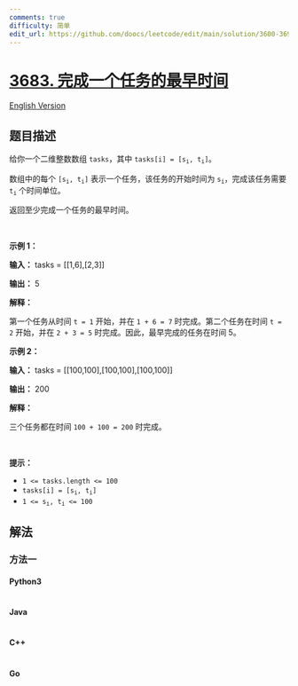 ```yaml
---
comments: true
difficulty: 简单
edit_url: https://github.com/doocs/leetcode/edit/main/solution/3600-3699/3683.Earliest%20Time%20to%20Finish%20One%20Task/README.md
---
```


<!-- problem:start -->

# [3683. 完成一个任务的最早时间](https://leetcode.cn/problems/earliest-time-to-finish-one-task)

[English Version](/solution/3600-3699/3683.Earliest%20Time%20to%20Finish%20One%20Task/README_EN.md)

## 题目描述

<!-- description:start -->

<p>给你一个二维整数数组 <code>tasks</code>，其中 <code>tasks[i] = [s<sub>i</sub>, t<sub>i</sub>]</code>。</p>

<p>数组中的每个 <code>[s<sub>i</sub>, t<sub>i</sub>]</code> 表示一个任务，该任务的开始时间为 <code>s<sub>i</sub></code>，完成该任务需要 <code>t<sub>i</sub></code> 个时间单位。</p>

<p>返回至少完成一个任务的最早时间。</p>

<p>&nbsp;</p>

<p><strong class="example">示例 1：</strong></p>

<div class="example-block">
<p><strong>输入：</strong> <span class="example-io">tasks = [[1,6],[2,3]]</span></p>

<p><strong>输出：</strong> <span class="example-io">5</span></p>

<p><strong>解释：</strong></p>

<p>第一个任务从时间 <code>t = 1</code> 开始，并在 <code>1 + 6 = 7</code> 时完成。第二个任务在时间 <code>t = 2</code> 开始，并在 <code>2 + 3 = 5</code> 时完成。因此，最早完成的任务在时间 5。</p>
</div>

<p><strong class="example">示例 2：</strong></p>

<div class="example-block">
<p><strong>输入：</strong> <span class="example-io">tasks = [[100,100],[100,100],[100,100]]</span></p>

<p><strong>输出：</strong> <span class="example-io">200</span></p>

<p><strong>解释：</strong></p>

<p>三个任务都在时间 <code>100 + 100 = 200</code> 时完成。</p>
</div>

<p>&nbsp;</p>

<p><strong>提示：</strong></p>

<ul>
	<li><code>1 &lt;= tasks.length &lt;= 100</code></li>
	<li><code>tasks[i] = [s<sub>i</sub>, t<sub>i</sub>]</code></li>
	<li><code>1 &lt;= s<sub>i</sub>, t<sub>i</sub> &lt;= 100</code></li>
</ul>

<!-- description:end -->

## 解法

<!-- solution:start -->

### 方法一

<!-- tabs:start -->

#### Python3

```python

```

#### Java

```java

```

#### C++

```cpp

```

#### Go

```go

```

<!-- tabs:end -->

<!-- solution:end -->

<!-- problem:end -->

